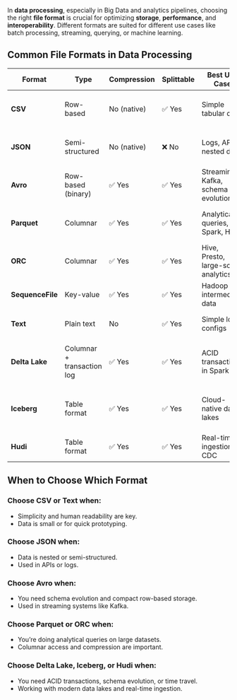 In **data processing**, especially in Big Data and analytics pipelines, choosing the right **file format** is crucial for optimizing **storage**, **performance**, and **interoperability**. Different formats are suited for different use cases like batch processing, streaming, querying, or machine learning.

## Common File Formats in Data Processing

| Format | Type | Compression | Splittable | Best Use Case | Benefits | Drawbacks |
|--------|------|-------------|------------|---------------|----------|-----------|
| **CSV** | Row-based | No (native) | ✅ Yes | Simple tabular data | Human-readable, widely supported | No schema, inefficient for large data |
| **JSON** | Semi-structured | No (native) | ❌ No | Logs, APIs, nested data | Flexible, supports nested structures | Verbose, slow parsing, not splitable |
| **Avro** | Row-based (binary) | ✅ Yes | ✅ Yes | Streaming, Kafka, schema evolution | Compact, supports schema evolution | Less human-readable |
| **Parquet** | Columnar | ✅ Yes | ✅ Yes | Analytical queries, Spark, Hive | Efficient for columnar access, compression | Not ideal for row-wise access |
| **ORC** | Columnar | ✅ Yes | ✅ Yes | Hive, Presto, large-scale analytics | High compression, optimized for Hive | Less flexible than Parquet |
| **SequenceFile** | Key-value | ✅ Yes | ✅ Yes | Hadoop intermediate data | Good for MapReduce | Hadoop-specific, less general use |
| **Text** | Plain text | No | ✅ Yes | Simple logs, configs | Easy to read and write | No structure, inefficient for large data |
| **Delta Lake** | Columnar + transaction log | ✅ Yes | ✅ Yes | ACID transactions in Spark | Supports updates, deletes, time travel | Spark-specific, more complex setup |
| **Iceberg** | Table format | ✅ Yes | ✅ Yes | Cloud-native data lakes | ACID, schema evolution, partition pruning | Newer, requires setup |
| **Hudi** | Table format | ✅ Yes | ✅ Yes | Real-time ingestion, CDC | Upserts, incremental processing | Complex configuration |

##  When to Choose Which Format

### Choose **CSV** or **Text** when:
- Simplicity and human readability are key.
- Data is small or for quick prototyping.

### Choose **JSON** when:
- Data is nested or semi-structured.
- Used in APIs or logs.

### Choose **Avro** when:
- You need schema evolution and compact row-based storage.
- Used in streaming systems like Kafka.

### Choose **Parquet** or **ORC** when:
- You’re doing analytical queries on large datasets.
- Columnar access and compression are important.

### Choose **Delta Lake**, **Iceberg**, or **Hudi** when:
- You need ACID transactions, schema evolution, or time travel.
- Working with modern data lakes and real-time ingestion.
